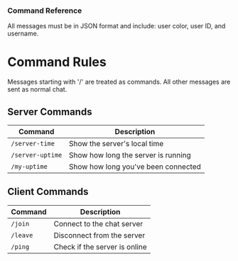 ### Command Reference

All messages must be in JSON format and include: user color, user ID, and username.

# Command Rules

Messages starting with '/' are treated as commands. All other messages are sent as normal chat.

## Server Commands

| Command         | Description                        |
|-----------------|------------------------------------|
| `/server-time`  | Show the server's local time       |
| `/server-uptime`| Show how long the server is running|
| `/my-uptime`    | Show how long you've been connected|

## Client Commands

| Command         | Description                       |
|-----------------|-----------------------------------|
| `/join`         | Connect to the chat server        |
| `/leave`        | Disconnect from the server        |
| `/ping`         | Check if the server is online     |
<!--
Command Reference
All messages need to be at format json, which should contains: user color, user id, username.

Rules for commands
Get a text with '/' at the beginning, will be treated as a command, otherwise will be a normal message.

Server commands (all start with '/')
1- time         ->    Displays the local time of the server
2- stime        ->    Displays the server uptime
3- utime        ->    Displays the user time since he connected to the server

## Client commands (all start with '/')
1- connect      ->    Connects the user to the chat server
2- disconnect   ->    Disconnects the user from the server
3- isserverup   ->    Checks if the server is up
-->